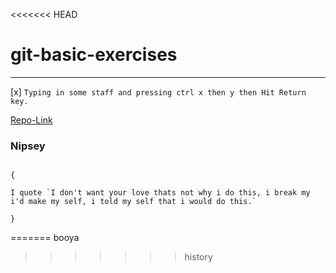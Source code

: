<<<<<<< HEAD
# git-basic-exercises
---


[x] `Typing in some staff and pressing ctrl x then y then Hit Return key.` 

[Repo-Link](https://github.com/Elijahthe3rd/git-basic-exercises) 



### Nipsey

>

```

{

I quote `I don't want your love thats not why i do this, i break my i'd make my self, i told my self that i would do this.`
     
}

```
=======
booya
>>>>>>> history

